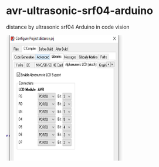 # avr-ultrasonic-srf04-arduino
distance by ultrasonic srf04 Arduino in code vision 



<img src="lcd.png" width="320" height="344" />
